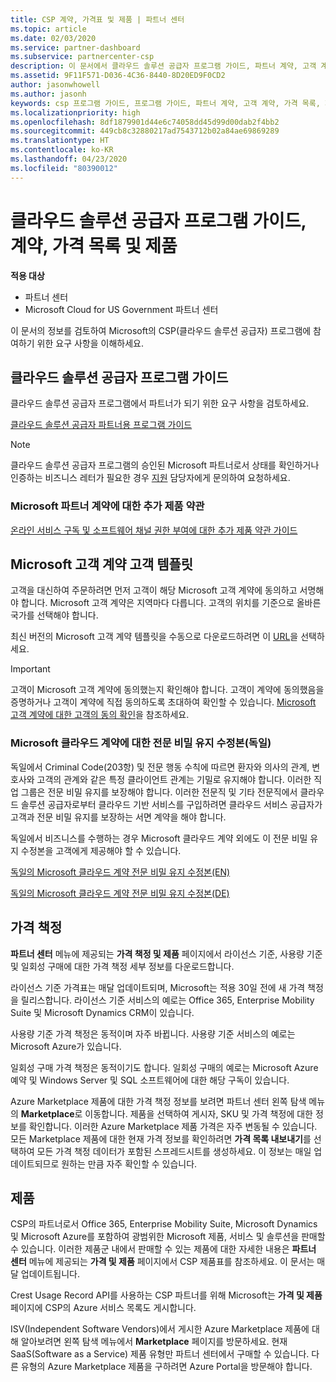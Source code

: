 ```yaml
---
title: CSP 계약, 가격표 및 제품 | 파트너 센터
ms.topic: article
ms.date: 02/03/2020
ms.service: partner-dashboard
ms.subservice: partnercenter-csp
description: 이 문서에서 클라우드 솔루션 공급자 프로그램 가이드, 파트너 계약, 고객 계약, 가격 목록 및 제품 링크에 대한 링크를 찾습니다.
ms.assetid: 9F11F571-D036-4C36-8440-8D20ED9F0CD2
author: jasonwhowell
ms.author: jasonh
keywords: csp 프로그램 가이드, 프로그램 가이드, 파트너 계약, 고객 계약, 가격 목록, 제품
ms.localizationpriority: high
ms.openlocfilehash: 8df1879901d44e6c74058dd45d99d00dab2f4bb2
ms.sourcegitcommit: 449cb8c32880217ad7543712b02a84ae69869289
ms.translationtype: HT
ms.contentlocale: ko-KR
ms.lasthandoff: 04/23/2020
ms.locfileid: "80390012"
---
```

# <a name="cloud-solution-provider-program-guide-agreements-price-lists-and-offers"></a>클라우드 솔루션 공급자 프로그램 가이드, 계약, 가격 목록 및 제품

**적용 대상**

-  파트너 센터
-  Microsoft Cloud for US Government 파트너 센터


이 문서의 정보를 검토하여 Microsoft의 CSP(클라우드 솔루션 공급자) 프로그램에 참여하기 위한 요구 사항을 이해하세요.

## <a name="cloud-solution-provider-program-guide"></a>클라우드 솔루션 공급자 프로그램 가이드

클라우드 솔루션 공급자 프로그램에서 파트너가 되기 위한 요구 사항을 검토하세요.

[클라우드 솔루션 공급자 파트너용 프로그램 가이드](https://go.microsoft.com/fwlink/p/?LinkId=617100)

>[!Note]
>클라우드 솔루션 공급자 프로그램의 승인된 Microsoft 파트너로서 상태를 확인하거나 인증하는 비즈니스 레터가 필요한 경우 [지원](https://partner.microsoft.com/pcv/servicerequests/create) 담당자에게 문의하여 요청하세요.

### <a name="additional-offer-terms-to-the-microsoft-partner-agreement"></a>Microsoft 파트너 계약에 대한 추가 제품 약관

[온라인 서비스 구독 및 소프트웨어 채널 권한 부여에 대한 추가 제품 약관 가이드](https://query.prod.cms.rt.microsoft.com/cms/api/am/binary/RE3NOo7)

## <a name="microsoft-customer-agreement-customer-templates"></a>Microsoft 고객 계약 고객 템플릿

고객을 대신하여 주문하려면 먼저 고객이 해당 Microsoft 고객 계약에 동의하고 서명해야 합니다. Microsoft 고객 계약은 지역마다 다릅니다. 고객의 위치를 기준으로 올바른 국가를 선택해야 합니다.

최신 버전의 Microsoft 고객 계약 템플릿을 수동으로 다운로드하려면 이 [URL](https://aka.ms/customeragreement)을 선택하세요.

>[!IMPORTANT]
>고객이 Microsoft 고객 계약에 동의했는지 확인해야 합니다. 고객이 계약에 동의했음을 증명하거나 고객이 계약에 직접 동의하도록 초대하여 확인할 수 있습니다. [Microsoft 고객 계약에 대한 고객의 동의 확인](confirm-customer-agreement.md)을 참조하세요.

### <a name="professional-secrecy-amendment-to-the-microsoft-cloud-agreement-germany"></a>Microsoft 클라우드 계약에 대한 전문 비밀 유지 수정본(독일)

독일에서 Criminal Code(203항) 및 전문 행동 수칙에 따르면 환자와 의사의 관계, 변호사와 고객의 관계와 같은 특정 클라이언트 관계는 기밀로 유지해야 합니다. 이러한 직업 그룹은 전문 비밀 유지를 보장해야 합니다. 이러한 전문직 및 기타 전문직에서 클라우드 솔루션 공급자로부터 클라우드 기반 서비스를 구입하려면 클라우드 서비스 공급자가 고객과 전문 비밀 유지를 보장하는 서면 계약을 해야 합니다.

독일에서 비즈니스를 수행하는 경우 Microsoft 클라우드 계약 외에도 이 전문 비밀 유지 수정본을 고객에게 제공해야 할 수 있습니다.

[독일의 Microsoft 클라우드 계약 전문 비밀 유지 수정본(EN)](https://go.microsoft.com/fwlink/?linkid=2030827&clcid=0x409)

[독일의 Microsoft 클라우드 계약 전문 비밀 유지 수정본(DE)](https://go.microsoft.com/fwlink/?linkid=2030827&clcid=0x407)

## <a name="pricing"></a>가격 책정

**파트너 센터** 메뉴에 제공되는 **가격 책정 및 제품** 페이지에서 라이선스 기준, 사용량 기준 및 일회성 구매에 대한 가격 책정 세부 정보를 다운로드합니다.

라이선스 기준 가격표는 매달 업데이트되며, Microsoft는 적용 30일 전에 새 가격 책정을 릴리스합니다. 라이선스 기준 서비스의 예로는 Office 365, Enterprise Mobility Suite 및 Microsoft Dynamics CRM이 있습니다. 

사용량 기준 가격 책정은 동적이며 자주 바뀝니다. 사용량 기준 서비스의 예로는 Microsoft Azure가 있습니다.

일회성 구매 가격 책정은 동적이기도 합니다. 일회성 구매의 예로는 Microsoft Azure 예약 및 Windows Server 및 SQL 소프트웨어에 대한 해당 구독이 있습니다.

Azure Marketplace 제품에 대한 가격 책정 정보를 보려면 파트너 센터 왼쪽 탐색 메뉴의 **Marketplace**로 이동합니다. 제품을 선택하여 게시자, SKU 및 가격 책정에 대한 정보를 확인합니다. 이러한 Azure Marketplace 제품 가격은 자주 변동될 수 있습니다. 모든 Marketplace 제품에 대한 현재 가격 정보를 확인하려면 **가격 목록 내보내기**를 선택하여 모든 가격 책정 데이터가 포함된 스프레드시트를 생성하세요. 이 정보는 매일 업데이트되므로 원하는 만큼 자주 확인할 수 있습니다.

## <a name="offers"></a>제품

CSP의 파트너로서 Office 365, Enterprise Mobility Suite, Microsoft Dynamics 및 Microsoft Azure를 포함하여 광범위한 Microsoft 제품, 서비스 및 솔루션을 판매할 수 있습니다. 이러한 제품군 내에서 판매할 수 있는 제품에 대한 자세한 내용은 **파트너 센터** 메뉴에 제공되는 **가격 및 제품** 페이지에서 CSP 제품표를 참조하세요. 이 문서는 매달 업데이트됩니다.

Crest Usage Record API를 사용하는 CSP 파트너를 위해 Microsoft는 **가격 및 제품** 페이지에 CSP의 Azure 서비스 목록도 게시합니다.

ISV(Independent Software Vendors)에서 게시한 Azure Marketplace 제품에 대해 알아보려면 왼쪽 탐색 메뉴에서 **Marketplace** 페이지를 방문하세요. 현재 SaaS(Software as a Service) 제품 유형만 파트너 센터에서 구매할 수 있습니다. 다른 유형의 Azure Marketplace 제품을 구하려면 Azure Portal을 방문해야 합니다.
